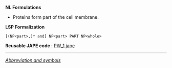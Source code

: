 __NL Formulations__ 



* Proteins form part of the cell membrane.


  

__LSP Formalization__ 




```
[(NP<part>,)* and] NP<part> PART NP<whole>

```


__Reusable JAPE code__ 
 :
 [PW\_1.jape](../public/images/d/db/PW_1.jape "PW 1.jape") 





---



_[Abbreviation and symbols](../../Community/LSPSymbols "Community:LSPSymbols")_